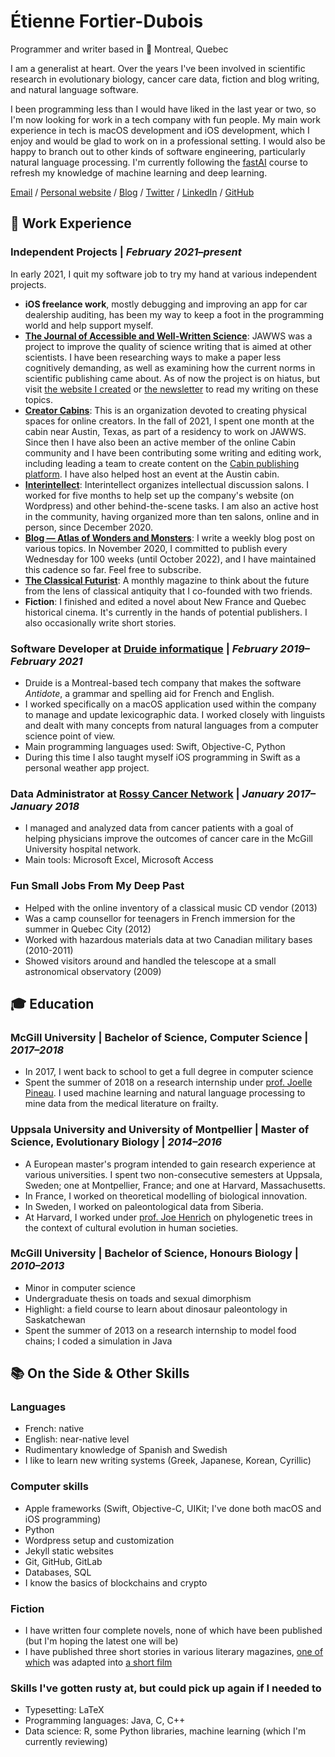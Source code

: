 # Étienne Fortier-Dubois

Programmer and writer based in 📍 Montreal, Quebec

I am a generalist at heart. Over the years I've been involved in scientific research in evolutionary biology, cancer care data, fiction and blog writing, and natural language software. 

I been programming less than I would have liked in the last year or two, so I'm now looking for work in a tech company with fun people. My main work experience in tech is macOS development and iOS development, which I enjoy and would be glad to work on in a professional setting. I would also be happy to branch out to other kinds of software engineering, particularly natural language processing. I'm currently following the [fastAI](https://course.fast.ai/) course to refresh my knowledge of machine learning and deep learning.

[Email](mailto:etiennefd@gmail.com) / [Personal website](https://www.etiennefd.com) / [Blog](https://etiennefd.substack.com) / [Twitter](https://twitter.com/etiennefd) / [LinkedIn](https://www.linkedin.com/in/%C3%A9tienne-fortier-dubois-93251111b/)	/ [GitHub](https://github.com/etiennefd/)

## 💼 Work Experience

### **Independent Projects** | _February 2021–present_

In early 2021, I quit my software job to try my hand at various independent projects.

* **iOS freelance work**, mostly debugging and improving an app for car dealership auditing, has been my way to keep a foot in the programming world and help support myself.
* **[The Journal of Accessible and Well-Written Science](https://jawws.com)**: JAWWS was a project to improve the quality of science writing that is aimed at other scientists. I have been researching ways to make a paper less cognitively demanding, as well as examining how the current norms in scientific publishing came about. As of now the project is on hiatus, but visit [the website I created](https://jawws.com) or [the newsletter](https://jawws.substack.com/) to read my writing on these topics.
* **[Creator Cabins](https://www.creatorcabins.com/)**: This is an organization devoted to creating physical spaces for online creators. In the fall of 2021, I spent one month at the cabin near Austin, Texas, as part of a residency to work on JAWWS. Since then I have also been an active member of the online Cabin community and I have been contributing some writing and editing work, including leading a team to create content on the [Cabin publishing platform](https://creators.mirror.xyz/). I have also helped host an event at the Austin cabin.
* **[Interintellect](https://interintellect.com/)**: Interintellect organizes intellectual discussion salons. I worked for five months to help set up the company's website (on Wordpress) and other behind-the-scene tasks. I am also an active host in the community, having organized more than ten salons, online and in person, since December 2020.
* **[Blog — Atlas of Wonders and Monsters](https://etiennefd.substack.com/)**: I write a weekly blog post on various topics. In November 2020, I committed to publish every Wednesday for 100 weeks (until October 2022), and I have maintained this cadence so far. Feel free to subscribe.
* **[The Classical Futurist](https://classicalfuturist.com/)**: A monthly magazine to think about the future from the lens of classical antiquity that I co-founded with two friends.
* **Fiction**: I finished and edited a novel about New France and Quebec historical cinema. It's currently in the hands of potential publishers. I also occasionally write short stories.

### **Software Developer** at [Druide informatique](https://druide.com) | _February 2019–February 2021_

* Druide is a Montreal-based tech company that makes the software *Antidote*, a grammar and spelling aid for French and English. 
* I worked specifically on a macOS application used within the company to manage and update lexicographic data. I worked closely with linguists and dealt with many concepts from natural languages from a computer science point of view.
* Main programming languages used: Swift, Objective-C, Python
* During this time I also taught myself iOS programming in Swift as a personal weather app project.

###  **Data Administrator** at [Rossy Cancer Network](https://www.linkedin.com/company/rossycancer/?originalSubdomain=ca) | _January 2017–January 2018_

* I managed and analyzed data from cancer patients with a goal of helping physicians improve the outcomes of cancer care in the McGill University hospital network. 
* Main tools: Microsoft Excel, Microsoft Access

### **Fun Small Jobs From My Deep Past**

* Helped with the online inventory of a classical music CD vendor (2013)
* Was a camp counsellor for teenagers in French immersion for the summer in Quebec City (2012)
* Worked with hazardous materials data at two Canadian military bases (2010-2011)
* Showed visitors around and handled the telescope at a small astronomical observatory (2009)

## 🎓 Education

### **McGill University** | Bachelor of Science, Computer Science | *2017–2018*
* In 2017, I went back to school to get a full degree in computer science
* Spent the summer of 2018 on a research internship under [prof. Joelle Pineau](https://mila.quebec/en/person/joelle-pineau/). I used machine learning and natural language processing to mine data from the medical literature on frailty.

### **Uppsala University and University of Montpellier** | Master of Science, Evolutionary Biology | *2014–2016*
* A European master's program intended to gain research experience at various universities. I spent two non-consecutive semesters at Uppsala, Sweden; one at Montpellier, France; and one at Harvard, Massachusetts. 
* In France, I worked on theoretical modelling of biological innovation.
* In Sweden, I worked on paleontological data from Siberia.
* At Harvard, I worked under [prof. Joe Henrich](https://henrich.fas.harvard.edu/) on phylogenetic trees in the context of cultural evolution in human societies. 

### **McGill University** | Bachelor of Science, Honours Biology | _2010–2013_
* Minor in computer science
* Undergraduate thesis on toads and sexual dimorphism
* Highlight: a field course to learn about dinosaur paleontology in Saskatchewan
* Spent the summer of 2013 on a research internship to model food chains; I coded a simulation in Java

## 📚 On the Side & Other Skills

### Languages 
* French: native
* English: near-native level
* Rudimentary knowledge of Spanish and Swedish
* I like to learn new writing systems (Greek, Japanese, Korean, Cyrillic)

### Computer skills
- Apple frameworks (Swift, Objective-C, UIKit; I've done both macOS and iOS programming)
- Python
- Wordpress setup and customization
- Jekyll static websites
- Git, GitHub, GitLab
- Databases, SQL
- I know the basics of blockchains and crypto

### Fiction
* I have written four complete novels, none of which have been published (but I'm hoping the latest one will be)
* I have published three short stories in various literary magazines, [one of which](https://www.erudit.org/fr/revues/moebius/2016-n151-moebius03037/85430ac/) was adapted into [a short film](https://www.kinomontreal.com/films/everything-must-go-mon-amour/)

### Skills I've gotten rusty at, but could pick up again if I needed to
* Typesetting: LaTeX
* Programming languages: Java, C, C++
* Data science: R, some Python libraries, machine learning (which I'm currently reviewing)

<!---
---

As of early 2022 I look like this: ![](selfportrait.jpg)

--->

